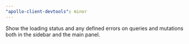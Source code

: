 ```yaml
---
"apollo-client-devtools": minor
---
```


Show the loading status and any defined errors on queries and mutations both in the sidebar and the main panel.
